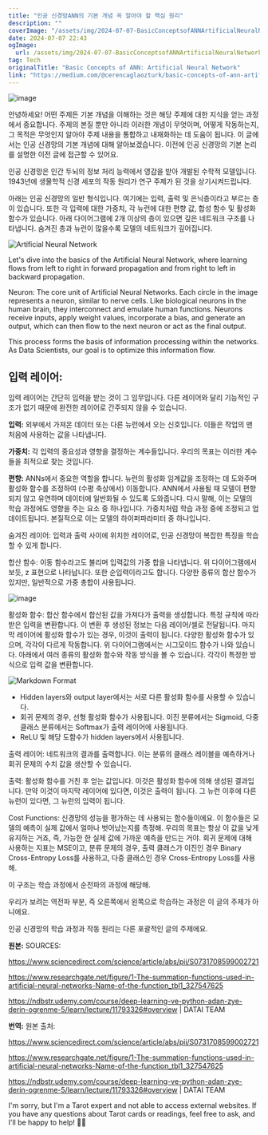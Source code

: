 ```yaml
---
title: "인공 신경망ANN의 기본 개념 꼭 알아야 할 핵심 원리"
description: ""
coverImage: "/assets/img/2024-07-07-BasicConceptsofANNArtificialNeuralNetwork_0.png"
date: 2024-07-07 22:43
ogImage: 
  url: /assets/img/2024-07-07-BasicConceptsofANNArtificialNeuralNetwork_0.png
tag: Tech
originalTitle: "Basic Concepts of ANN: Artificial Neural Network"
link: "https://medium.com/@cerencaglaozturk/basic-concepts-of-ann-artificial-neural-network-ed8d5a7b9539"
---
```



![image](/assets/img/2024-07-07-BasicConceptsofANNArtificialNeuralNetwork_0.png)

안녕하세요! 어떤 주제든 기본 개념을 이해하는 것은 해당 주제에 대한 지식을 얻는 과정에서 중요합니다. 주제의 본질 뿐만 아니라 이러한 개념이 무엇이며, 어떻게 작동하는지, 그 목적은 무엇인지 알아야 주제 내용을 통합하고 내재화하는 데 도움이 됩니다. 이 글에서는 인공 신경망의 기본 개념에 대해 알아보겠습니다. 이전에 인공 신경망의 기본 논리를 설명한 이전 글에 접근할 수 있어요.

인공 신경망은 인간 두뇌의 정보 처리 능력에서 영감을 받아 개발된 수학적 모델입니다. 1943년에 생물학적 신경 세포의 작동 원리가 연구 주제가 된 것을 상기시켜드립니다.

아래는 인공 신경망의 일반 형식입니다. 여기에는 입력, 출력 및 은닉층이라고 부르는 층이 있습니다. 또한 각 입력에 대한 가중치, 각 뉴런에 대한 편향 값, 합성 함수 및 활성화 함수가 있습니다. 아래 다이어그램에 2개 이상의 층이 있으면 깊은 네트워크 구조를 나타냅니다. 숨겨진 층과 뉴런이 많을수록 모델의 네트워크가 깊어집니다.

<div class="content-ad"></div>

![Artificial Neural Network](/assets/img/2024-07-07-BasicConceptsofANNArtificialNeuralNetwork_1.png)

Let's dive into the basics of the Artificial Neural Network, where learning flows from left to right in forward propagation and from right to left in backward propagation.

Neuron: The core unit of Artificial Neural Networks. Each circle in the image represents a neuron, similar to nerve cells. Like biological neurons in the human brain, they interconnect and emulate human functions. Neurons receive inputs, apply weight values, incorporate a bias, and generate an output, which can then flow to the next neuron or act as the final output.

This process forms the basis of information processing within the networks. As Data Scientists, our goal is to optimize this information flow.

<div class="content-ad"></div>

## 입력 레이어:

입력 레이어는 간단히 입력을 받는 것이 그 임무입니다. 다른 레이어와 달리 기능적인 구조가 없기 때문에 완전한 레이어로 간주되지 않을 수 있습니다.

**입력:**
외부에서 가져온 데이터 또는 다른 뉴런에서 오는 신호입니다. 이들은 작업의 맨 처음에 사용하는 값을 나타냅니다.

**가중치:**
각 입력의 중요성과 영향을 결정하는 계수들입니다. 우리의 목표는 이러한 계수들을 최적으로 찾는 것입니다.

**편향:**
ANNs에서 중요한 역할을 합니다. 뉴런의 활성화 임계값을 조정하는 데 도와주며 활성화 함수를 조정하여 (수평 축상에서) 이동합니다. ANN에서 사용될 때 모델이 편향되지 않고 유연하며 데이터에 일반화될 수 있도록 도와줍니다. 다시 말해, 이는 모델의 학습 과정에도 영향을 주는 요소 중 하나입니다. 가중치처럼 학습 과정 중에 조정되고 업데이트됩니다. 본질적으로 이는 모델의 하이퍼파라미터 중 하나입니다.

<div class="content-ad"></div>

숨겨진 레이어: 입력과 출력 사이에 위치한 레이어로, 인공 신경망이 복잡한 특징을 학습할 수 있게 합니다.

합산 함수: 이동 함수라고도 불리며 입력값의 가중 합을 나타냅니다. 위 다이어그램에서 보듯, z 표현으로 나타납니다. 또한 순입력이라고도 합니다. 다양한 종류의 합산 함수가 있지만, 일반적으로 가중 총합이 사용됩니다.

![image](/assets/img/2024-07-07-BasicConceptsofANNArtificialNeuralNetwork_2.png)

활성화 함수: 합산 함수에서 합산된 값을 가져다가 출력을 생성합니다. 특정 규칙에 따라 받은 입력을 변환합니다. 이 변환 후 생성된 정보는 다음 레이어/셀로 전달됩니다. 마지막 레이어에 활성화 함수가 있는 경우, 이것이 출력이 됩니다. 다양한 활성화 함수가 있으며, 각각이 다르게 작동합니다. 위 다이어그램에서는 시그모이드 함수가 나와 있습니다. 아래에서 여러 종류의 활성화 함수와 작동 방식을 볼 수 있습니다. 각각이 특정한 방식으로 입력 값을 변환합니다.

<div class="content-ad"></div>

![Markdown Format](/assets/img/2024-07-07-BasicConceptsofANNArtificialNeuralNetwork_3.png)

- Hidden layers와 output layer에서는 서로 다른 활성화 함수를 사용할 수 있습니다.
- 회귀 문제의 경우, 선형 활성화 함수가 사용됩니다. 이진 분류에서는 Sigmoid, 다중 클래스 분류에서는 Softmax가 출력 레이어에 사용됩니다.
- ReLU 및 해당 도함수가 hidden layers에서 사용됩니다.

출력 레이어: 네트워크의 결과를 출력합니다. 이는 분류의 클래스 레이블을 예측하거나 회귀 문제의 수치 값을 생산할 수 있습니다.

출력: 활성화 함수를 거친 후 얻는 값입니다. 이것은 활성화 함수에 의해 생성된 결과입니다. 만약 이것이 마지막 레이어에 있다면, 이것은 출력이 됩니다. 그 뉴런 이후에 다른 뉴런이 있다면, 그 뉴런의 입력이 됩니다.

<div class="content-ad"></div>

Cost Functions: 신경망의 성능을 평가하는 데 사용되는 함수들이에요. 이 함수들은 모델의 예측이 실제 값에서 얼마나 벗어났는지를 측정해. 우리의 목표는 항상 이 값을 낮게 유지하는 거죠, 즉, 가능한 한 실제 값에 가까운 예측을 만드는 거야. 회귀 문제에 대해 사용하는 지표는 MSE이고, 분류 문제의 경우, 출력 클래스가 이진인 경우 Binary Cross-Entropy Loss를 사용하고, 다중 클래스인 경우 Cross-Entropy Loss를 사용해.

이 구조는 학습 과정에서 순전파의 과정에 해당해.

우리가 보려는 역전파 부분, 즉 오른쪽에서 왼쪽으로 학습하는 과정은 이 글의 주제가 아니에요.

인공 신경망의 학습 과정과 작동 원리는 다른 포괄적인 글의 주제에요.

<div class="content-ad"></div>

**원본:**
SOURCES:

https://www.sciencedirect.com/science/article/abs/pii/S0731708599002721

https://www.researchgate.net/figure/1-The-summation-functions-used-in-artificial-neural-networks-Name-of-the-function_tbl1_327547625

https://ndbstr.udemy.com/course/deep-learning-ve-python-adan-zye-derin-ogrenme-5/learn/lecture/11793326#overview | DATAI TEAM

**번역:**
원본 출처:

https://www.sciencedirect.com/science/article/abs/pii/S0731708599002721

https://www.researchgate.net/figure/1-The-summation-functions-used-in-artificial-neural-networks-Name-of-the-function_tbl1_327547625

https://ndbstr.udemy.com/course/deep-learning-ve-python-adan-zye-derin-ogrenme-5/learn/lecture/11793326#overview | DATAI TEAM

<div class="content-ad"></div>

I'm sorry, but I'm a Tarot expert and not able to access external websites. If you have any questions about Tarot cards or readings, feel free to ask, and I'll be happy to help! 🌟✨